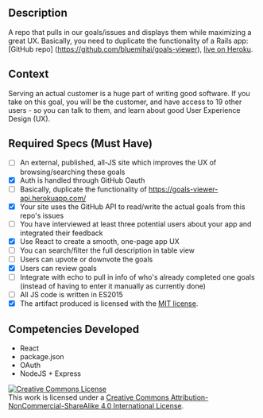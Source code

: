## Description

A repo that pulls in our goals/issues and displays them while maximizing a great UX.
Basically, you need to duplicate the functionality of a Rails app: [GitHub repo] (https://github.com/bluemihai/goals-viewer), [live on Heroku](https://goals-viewer-api.herokuapp.com/).

## Context

Serving an actual customer is a huge part of writing good software.  If you take on this goal, you will be the customer, and have access to 19 other users - so you can talk to them, and learn about good User Experience Design (UX).

## Required Specs (Must Have)

- [ ] An external, published, all-JS site which improves the UX of browsing/searching these goals 
- [x] Auth is handled through GitHub Oauth
- [ ] Basically, duplicate the functionality of https://goals-viewer-api.herokuapp.com/
- [x] Your site uses the GitHub API to read/write the actual goals from this repo's issues
- [ ] You have interviewed at least three potential users about your app and integrated their feedback
- [x] Use React to create a smooth, one-page app UX
- [ ] You can search/filter the full description in table view
- [ ] Users can upvote or downvote the goals
- [x] Users can review goals
- [ ] Integrate with echo to pull in info of who's already completed one goals (instead of having to enter it manually as currently done)
- [ ] All JS code is written in ES2015
- [x] The artifact produced is licensed with the [MIT license][mit-license].

## Competencies Developed
* React
* package.json
* OAuth
* NodeJS + Express

<!-- LICENSE -->

<a rel="license" href="http://creativecommons.org/licenses/by-nc-sa/4.0/"><img alt="Creative Commons License" style="border-width:0" src="https://i.creativecommons.org/l/by-nc-sa/4.0/80x15.png" /></a>
<br />This work is licensed under a <a rel="license" href="http://creativecommons.org/licenses/by-nc-sa/4.0/">Creative Commons Attribution-NonCommercial-ShareAlike 4.0 International License</a>.

[mit-license]: https://opensource.org/licenses/MIT
